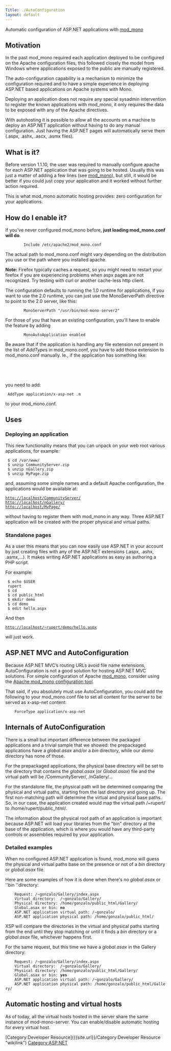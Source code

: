 ```yaml
---
Title: ./AutoConfiguration
layout: default
---
```


Automatic configuration of ASP.NET applications with
[mod\_mono]({{site.url}}/mod_mono "wikilink")

Motivation
----------

In the past mod\_mono required each application deployed to be
configured on the Apache configuration files, this followed closely the
model from Windows where applications exposed to the public are manually
registered.

The auto-configuration capability is a mechanism to minimize the
configuration required and to have a simple experience in deploying
ASP.NET based applications on Apache systems with Mono.

Deploying an application does not require any special sysadmin
intervention to register the known applications with mod\_mono, it only
requires the data to be exposed with any of the Apache directives.

With autohosting it is possible to allow all the accounts on a machine
to deploy an ASP.NET application without having to do any manual
configuration. Just having the ASP.NET pages will automatically serve
them (.aspx, .ashx, .ascx, .asmx files).

What is it?
-----------

Before version 1.1.10, the user was required to manually configure
apache for each ASP.NET application that was going to be hosted. Usually
this was just a matter of adding a few lines (see
[mod\_mono]({{site.url}}/mod_mono "wikilink")), but still, it would be better if you
could just copy your application and it worked without further action
required.

This is what mod\_mono automatic hosting provides: zero configuration
for your applications.

How do I enable it?
-------------------

If you've never configured mod\_mono before, **just loading
mod\_mono.conf will do**.

`        Include /etc/apache2/mod_mono.conf`

The actual path to mod\_mono.conf might vary depending on the
distribution you use or the path where you installed apache.

**Note:** Firefox typically caches a request, so you might need to
restart your firefox if you are experiencing problems when aspx pages
are not recognized. Try testing with curl or another cache-less http
client.

The configuration defaults to running the 1.0 runtime for applications,
if you want to use the 2.0 runtime, you can just use the MonoServerPath
directive to point to the 2.0 server, like this:

`        MonoServerPath "/usr/bin/mod-mono-server2"`

For those of you that have an existing configuration, you'll have to
enable the feature by adding

`        MonoAutoApplication enabled`

Be aware that if the application is handling any file extension not
present in the list of <i>AddType</i>s in mod\_mono.conf, you have to
add those extension to mod\_mono.conf manually. Ie., if the application
has something like:

<httpHandlers>\
`   `<add verb="*" path="*.m" type="Maverick.Dispatcher, Maverick" />\
` `</httpHandlers>

you need to add:

` AddType application/x-asp-net .m`

to your mod\_mono.conf.

Uses
----

### Deploying an application

This new functionality means that you can unpack on your web root
various applications, for example:

<bash>

` $ cd /var/www/`\
` $ unzip CommunityServer.zip`\
` $ unzip nGallery.zip`\
` $ unzip MyPage.zip`

</bash>

and, assuming some simple names and a default Apache configuration, the
applications would be available at:

[`http://localhost/CommunityServer/`](http://localhost/CommunityServer/)\
[`http://localhost/nGallery/`](http://localhost/nGallery/)\
[`http://localhost/MyPage/`](http://localhost/MyPage/)

without having to register them with mod\_mono in any way. Three ASP.NET
application will be created with the proper physical and virtual paths.

### Standalone pages

As a user this means that you can now easily use ASP.NET in your account
by just creating files with any of the ASP.NET extensions (.aspx, .ashx,
.asmx,...). It makes writing ASP.NET applications as easy as authoring a
PHP script.

For example:

<bash>

` $ echo $USER`\
` rupert`\
` $ cd`\
` $ cd public_html`\
` $ mkdir demo`\
` $ cd demo`\
` $ edit hello.aspx`

</bash>

And then

[`http://localhost/~rupert/demo/hello.aspx`](http://localhost/~rupert/demo/hello.aspx)

will just work.

ASP.NET MVC and AutoConfiguration
---------------------------------

Because ASP.NET MVC’s routing URLs avoid file name extensions,
AutoConfiguration is not a good solution for hosting ASP.NET MVC
solutions. For simple configuration of Apache
[mod\_mono]({{site.url}}/mod_mono "wikilink"), consider using the [Apache mod\_mono
configuration tool](http://go-mono.com/config-mod-mono/).

That said, if you absolutely must use AutoConfiguration, you could add
the following to your mod\_mono.conf file to set all content for the
server to be served as x-asp-net content:

`    ForceType application/x-asp-net`

Internals of AutoConfiguration
------------------------------

There is a small but important difference between the packaged
applications and a trivial sample that we showed: the prepackaged
applications have a *global.asax* and/or a *bin* directory, while our
*demo* directory has none of those.

For the prepackaged applications, the physical base directory will be
set to the directory that contains the *global.asax* (or *Global.asax*)
file and the virtual path will be /CommunityServer/, /nGallery/...

For the standalone file, the physical path will be determined comparing
the physical and virtual paths, starting from the last directory and
going up. The first non-matching path will determine the virtual and
physical base paths. So, in our case, the application created would map
the virtual path /\~rupert/ to /home/rupert/public\_html/.

The information about the physical root path of an application is
important because ASP.NET will load your libraries from the "bin"
directory at the base of the application, which is where you would have
any third-party controls or assemblies required by your application.

### Detailed examples

When no configured ASP.NET application is found, mod\_mono will guess
the physical and virtual paths base on the presence or not of a *bin*
directory or *global.asax* file.

Here are some examples of how it is done when there's no *global.asax*
or ''bin ''directory:

`    Request: /~gonzalo/Gallery/index.aspx`\
`    Virtual directory:  /~gonzalo/Gallery/`\
`    Physical directory: /home/gonzalo/public_html/Gallery/`\
`    Global.asax or bin: `**`no`**\
`    ASP.NET application virtual path: /~gonzalo/`\
`    ASP.NET application physical path: /home/gonzalo/public_html/`

XSP will compare the directories in the virtual and physical paths
starting from the end until they stop matching or until it finds a *bin*
directory or a *global.asax* file, whichever happens first.

For the same request, but this time we have a *global.asax* in the
Gallery directory:

`    Request: /~gonzalo/Gallery/index.aspx`\
`    Virtual directory:  /~gonzalo/Gallery/`\
`    Physical directory: /home/gonzalo/public_html/Gallery/`\
`    Global.asax or bin: `**`yes`**\
`    ASP.NET application virtual path: /~gonzalo/Gallery/`\
`    ASP.NET application physical path: /home/gonzalo/public_html/Gallery/`

Automatic hosting and virtual hosts
-----------------------------------

As of today, all the virtual hosts hosted in the server share the same
instance of mod-mono-server. You can enable/disable automatic hosting
for every virtual host.

[Category:Developer Resource]({{site.url}}/Category:Developer Resource "wikilink")
<Category:ASP.NET>
